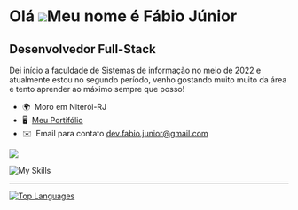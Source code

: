 Olá ![](https://user-images.githubusercontent.com/18350557/176309783-0785949b-9127-417c-8b55-ab5a4333674e.gif)Meu nome é Fábio Júnior
====================================================================================================================================

Desenvolvedor Full-Stack
------------------------

Dei início a faculdade de Sistemas de informação no meio de 2022 e atualmente estou no segundo período, venho gostando muito muito da área e tento aprender ao máximo sempre que posso!

*   🌍  Moro em Niterói-RJ
*   🖥️  [Meu Portifólio](https://fabiojr0.github.io/Portifolio/)
*   ✉️  Email para contato [dev.fabio.junior@gmail.com](mailto:dev.fabio.junior@gmail.com)


<a href="https://www.github.com/fabiojr0" target="_blank" rel="noreferrer"><img
src="https://img.shields.io/github/followers/fabiojr0?logo=github&style=for-the-badge&color=000000&labelColor=1c1917" /></a>

![My Skills](https://skillicons.dev/icons?i=react,tailwindcss,js,html,css,figma,java,cs,nodejs,py,mongodb,mysql)

---

<a href="https://github.com/fabiojr0" ><img src="https://github-readme-stats.vercel.app/api/top-langs/?username=fabiojr0&langs_count=10&title_color=0891b2&text_color=ffffff&icon_color=0891b2&bg_color=1c1917&hide_border=true&locale=en&custom_title=Top%20%Languages" alt="Top Languages"/></a>


